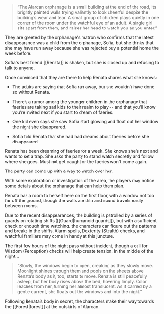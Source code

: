 >“The Alarcan orphanage is a small building at the end of the road, its brightly painted walls trying valiantly to look cheerful despite the building’s wear and tear. A small group of children plays quietly in one corner of the room under the watchful eye of an adult. A single girl sits apart from them, and raises her head to watch you as you enter.”

They are greeted by the orphanage's matron who confirms that the latest disappearance was a child from the orphanage, Sofia, but she thinks that she may have run away because she was rejected buy a potential home the week before.

Sofia's best friend [[Renata]] is shaken, but she is closed up and refusing to talk to anyone.

Once convinced that they are there to help Renata shares what she knows:

- The adults are saying that Sofia ran away, but she wouldn’t have done so without Renata. 
    
- There’s a rumor among the younger children in the orphanage that faeries are taking sad kids to their realm to play -- and that you’ll know you’re invited next if you start to dream of faeries. 
    
- One kid even says she saw Sofia start glowing and float out her window the night she disappeared.
    
- Sofia told Renata that she had had dreams about faeries before she disappeared.

Renata has been dreaming of faeries for a week. She knows she's next and wants to set a trap. She asks the party to stand watch secretly and follow where she goes. Must not get caught or the faeries won't come again.

The party can come up with a way to watch over her. 

With some exploration or investigation of the area, the players may notice some details about the orphanage that can help them plan. 

Renata has a room to herself here on the first floor, with a window not too far off the ground, though the walls are thin and sound travels easily between rooms. 

Due to the recent disappearances, the building is patrolled by a series of guards on rotating shifts ([[Guard|humanoid guards]]), but with a sufficient check or enough time watching, the characters can figure out the patterns and breaks in the shifts. Alarm spells, Dexterity (Stealth) checks, and watchful familiars may come in handy at this juncture.

The first few hours of the night pass without incident, though a call for Wisdom (Perception) checks will help create tension. In the middle of the night...

>“Slowly, the windows begin to open, creaking as they slowly move. Moonlight shines through them and pools on the sheets above Renata’s body as it, too, starts to move. Renata is still peacefully asleep, but her body rises above the bed, hovering limply. Color leaches from her, turning her almost translucent. As if carried by a gentle current, she floats out the windows and into the night.”

Following Renata’s body in secret, the characters make their way towards the [[Forest|forest]] at the outskirts of Alarcan.

